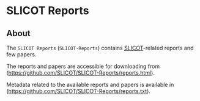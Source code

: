﻿# **SLICOT Reports**  

## About 

The `SLICOT Reports` (`SLICOT-Reports`) contains [SLICOT](https://github.com/SLICOT/SLICOT-Reference/)-related reports and few papers.

The reports and papers are accessible for downloading from (https://github.com/SLICOT/SLICOT-Reports/reports.html).

Metadata related to the available reports and papers is available in (https://github.com/SLICOT/SLICOT-Reports/reports.txt).

